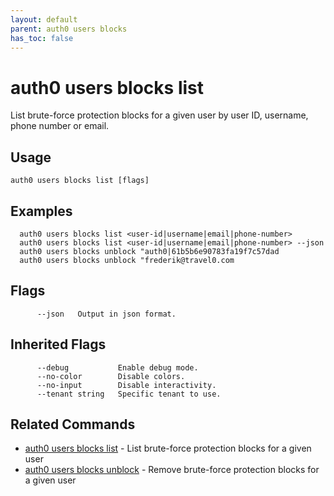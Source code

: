```yaml
---
layout: default
parent: auth0 users blocks
has_toc: false
---
```

# auth0 users blocks list

List brute-force protection blocks for a given user by user ID, username, phone number or email.

## Usage
```
auth0 users blocks list [flags]
```

## Examples

```
  auth0 users blocks list <user-id|username|email|phone-number>
  auth0 users blocks list <user-id|username|email|phone-number> --json
  auth0 users blocks unblock "auth0|61b5b6e90783fa19f7c57dad
  auth0 users blocks unblock "frederik@travel0.com
```


## Flags

```
      --json   Output in json format.
```


## Inherited Flags

```
      --debug           Enable debug mode.
      --no-color        Disable colors.
      --no-input        Disable interactivity.
      --tenant string   Specific tenant to use.
```


## Related Commands

- [auth0 users blocks list](auth0_users_blocks_list.md) - List brute-force protection blocks for a given user
- [auth0 users blocks unblock](auth0_users_blocks_unblock.md) - Remove brute-force protection blocks for a given user


